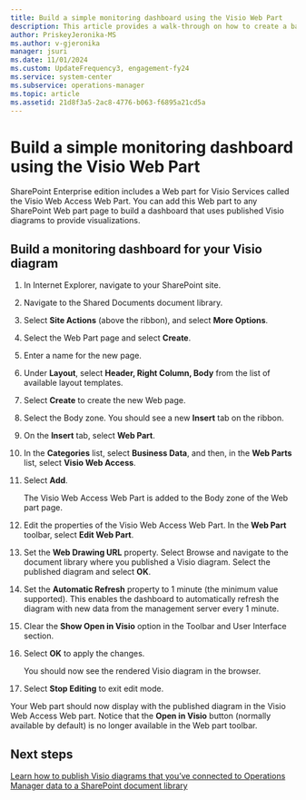 ```yaml
---
title: Build a simple monitoring dashboard using the Visio Web Part
description: This article provides a walk-through on how to create a basic monitoring dashboard in SharePoint linking to your Visio drawing.
author: PriskeyJeronika-MS
ms.author: v-gjeronika
manager: jsuri
ms.date: 11/01/2024
ms.custom: UpdateFrequency3, engagement-fy24
ms.service: system-center
ms.subservice: operations-manager
ms.topic: article
ms.assetid: 21d8f3a5-2ac8-4776-b063-f6895a21cd5a
---
```


# Build a simple monitoring dashboard using the Visio Web Part



SharePoint Enterprise edition includes a Web part for Visio Services called the Visio Web Access Web Part. You can add this Web part to any SharePoint Web part page to build a dashboard that uses published Visio diagrams to provide visualizations.  

## Build a monitoring dashboard for your Visio diagram  

1. In Internet Explorer, navigate to your SharePoint site.  

2. Navigate to the Shared Documents document library.  

3. Select **Site Actions** (above the ribbon), and select **More Options**.  

4. Select the Web Part page and select **Create**.  

5. Enter a name for the new page.  

6. Under **Layout**, select **Header, Right Column, Body** from the list of available layout templates.  

7. Select **Create** to create the new Web page.  

8. Select the Body zone. You should see a new **Insert** tab on the ribbon.  

9. On the **Insert** tab, select **Web Part**.  

10. In the **Categories** list, select **Business Data**, and then, in the **Web Parts** list, select **Visio Web Access**.  

11. Select **Add**.  

    The Visio Web Access Web Part is added to the Body zone of the Web part page.  

12. Edit the properties of the Visio Web Access Web Part. In the **Web Part** toolbar, select **Edit Web Part**.  

13. Set the **Web Drawing URL** property. Select Browse and navigate to the document library where you published a Visio diagram. Select the published diagram and select **OK**.  

14. Set the **Automatic Refresh** property to 1 minute (the minimum value supported). This enables the dashboard to automatically refresh the diagram with new data from the management server every 1 minute.  

15. Clear the **Show Open in Visio** option in the Toolbar and User Interface section.  

16. Select **OK** to apply the changes.  

    You should now see the rendered Visio diagram in the browser.  

17. Select **Stop Editing** to exit edit mode.  

Your Web part should now display with the published diagram in the Visio Web Access Web part. Notice that the **Open in Visio** button (normally available by default) is no longer available in the Web part toolbar.  

## Next steps

[Learn how to publish Visio diagrams that you’ve connected to Operations Manager data to a SharePoint document library](manage-visio-addin-publish-sharepoint.md)
